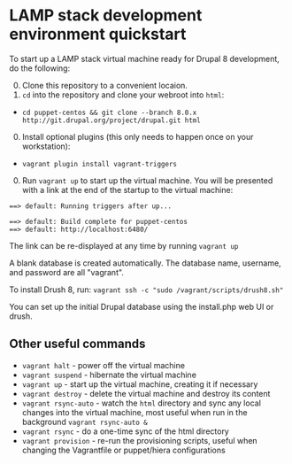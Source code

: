 # LAMP stack development environment quickstart

To start up a LAMP stack virtual machine ready for Drupal 8 development, do the following:

0. Clone this repository to a convenient locaion.
0. ```cd``` into the repository and clone your webroot into ```html```:
  * ```cd puppet-centos && git clone --branch 8.0.x http://git.drupal.org/project/drupal.git html```
0. Install optional plugins (this only needs to happen once on your workstation): 
  * ```vagrant plugin install vagrant-triggers```
0. Run ```vagrant up``` to start up the virtual machine.  You will be presented with a link at the end of the startup to the virtual machine: 
```
==> default: Running triggers after up...

==> default: Build complete for puppet-centos
==> default: http://localhost:6480/
```

The link can be re-displayed at any time by running ```vagrant up```

A blank database is created automatically.  The database name, username, and password are all "vagrant".

To install Drush 8, run:  ```vagrant ssh -c "sudo /vagrant/scripts/drush8.sh"```

You can set up the initial Drupal database using the install.php web UI or drush.

## Other useful commands
* ```vagrant halt``` - power off the virtual machine
* ```vagrant suspend``` - hibernate the virtual machine
* ```vagrant up``` - start up the virtual machine, creating it if necessary
* ```vagrant destroy``` - delete the virtual machine and destroy its content
* ```vagrant rsync-auto``` - watch the ```html``` directory and sync any local changes into the virtual machine, most useful when run in the background ```vagrant rsync-auto &```
* ```vagrant rsync``` - do a one-time sync of the html directory
* ```vagrant provision``` - re-run the provisioning scripts, useful when changing the Vagrantfile or puppet/hiera configurations


